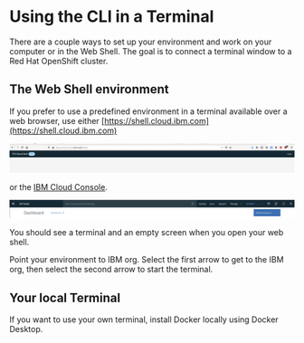 # Using the CLI in a Terminal

There are a couple ways to set up your environment and work on your computer or in the Web Shell. The goal is to connect a terminal window to a Red Hat OpenShift cluster.

## The Web Shell environment

If you prefer to use a predefined environment in a terminal available over a web browser, use either [​https://shell.cloud.ibm.com](https://shell.cloud.ibm.com)

![Click the Login in the upper right](../.gitbook/assets/Screenshot_from_2020-02-10_12-27-52.png)

or the [IBM Cloud Console](https://cloud.ibm.com).

![Click the > icon by the 1840867 account name](../.gitbook/assets/Screenshot_from_2020-02-10_12-30-27.png)

You should see a terminal and an empty screen when you open your web shell.

Point your environment to IBM org. Select the first arrow to get to the IBM org, then select the second arrow to start the terminal.

<!-- ![Screenshot needed]() (ed. - JJ, I think there was supposed to be a screenshot here. I'm not sure which arrows they're referring to up in the content.) -->

## Your local Terminal

If you want to use your own terminal, install Docker locally using Docker Desktop. <!-- (ed. - JJ, I'm not sure this makes sense. Are they supposed to be looking at the OpenShift CLI at this point? If so, I remember having to pull down the oc CLI through Homebrew. Do you need more directions here?) -->

